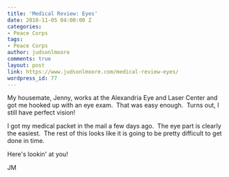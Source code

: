 ```yaml
---
title: 'Medical Review: Eyes'
date: 2010-11-05 04:00:00 Z
categories:
- Peace Corps
tags:
- Peace Corps
author: judsonlmoore
comments: true
layout: post
link: https://www.judsonlmoore.com/medical-review-eyes/
wordpress_id: 77
---
```


My housemate, Jenny, works at the Alexandria Eye and Laser Center and got me hooked up with an eye exam.  That was easy enough.  Turns out, I still have perfect vision!




I got my medical packet in the mail a few days ago.  The eye part is clearly the easiest.  The rest of this looks like it is going to be pretty difficult to get done in time.  




Here's lookin' at you!




JM
